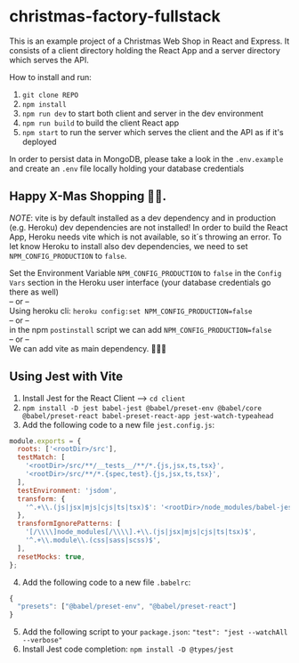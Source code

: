 # christmas-factory-fullstack

This is an example project of a Christmas Web Shop in React and Express. It consists of a client directory holding the React App and a server directory which serves the API.

How to install and run:

1. `git clone REPO`
2. `npm install`
3. `npm run dev` to start both client and server in the dev environment
4. `npm run build` to build the client React app
5. `npm start` to run the server which serves the client and the API as if it's deployed

In order to persist data in MongoDB, please take a look in the `.env.example` and create an `.env` file locally holding your database credentials

## Happy X-Mas Shopping 🎅🏽.

_NOTE_: vite is by default installed as a dev dependency and in production (e.g. Heroku) dev dependencies are not installed!
In order to build the React App, Heroku needs vite which is not available, so it´s throwing an error.
To let know Heroku to install also dev dependencies, we need to set `NPM_CONFIG_PRODUCTION` to `false`.

Set the Environment Variable `NPM_CONFIG_PRODUCTION` to `false` in the `Config Vars` section in the Heroku user interface (your database credentials go there as well)  
– or –  
Using heroku cli: `heroku config:set NPM_CONFIG_PRODUCTION=false`  
– or –  
in the npm `postinstall` script we can add `NPM_CONFIG_PRODUCTION=false`  
– or –  
We can add vite as main dependency. 🤷🏼‍♀️

## Using Jest with Vite

1. Install Jest for the React Client --> `cd client`
2. `npm install -D jest babel-jest @babel/preset-env @babel/core @babel/preset-react babel-preset-react-app jest-watch-typeahead`
3. Add the following code to a new file `jest.config.js`:

```js
module.exports = {
  roots: ['<rootDir>/src'],
  testMatch: [
    '<rootDir>/src/**/__tests__/**/*.{js,jsx,ts,tsx}',
    '<rootDir>/src/**/*.{spec,test}.{js,jsx,ts,tsx}',
  ],
  testEnvironment: 'jsdom',
  transform: {
    '^.+\\.(js|jsx|mjs|cjs|ts|tsx)$': '<rootDir>/node_modules/babel-jest',
  },
  transformIgnorePatterns: [
    '[/\\\\]node_modules[/\\\\].+\\.(js|jsx|mjs|cjs|ts|tsx)$',
    '^.+\\.module\\.(css|sass|scss)$',
  ],
  resetMocks: true,
};
```

4. Add the following code to a new file `.babelrc`:

```js
{
  "presets": ["@babel/preset-env", "@babel/preset-react"]
}
```

5. Add the following script to your `package.json`: `"test": "jest --watchAll --verbose"`
6. Install Jest code completion: `npm install -D @types/jest`
